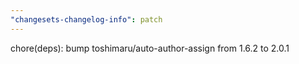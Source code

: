 ```yaml
---
"changesets-changelog-info": patch
---
```


chore(deps): bump toshimaru/auto-author-assign from 1.6.2 to 2.0.1

